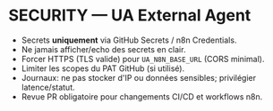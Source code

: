 
# SECURITY — UA External Agent

- Secrets **uniquement** via GitHub Secrets / n8n Credentials.
- Ne jamais afficher/echo des secrets en clair.
- Forcer HTTPS (TLS valide) pour `UA_N8N_BASE_URL` (CORS minimal).
- Limiter les scopes du PAT GitHub (si utilisé).
- Journaux: ne pas stocker d'IP ou données sensibles; privilégier latence/statut.
- Revue PR obligatoire pour changements CI/CD et workflows n8n.
